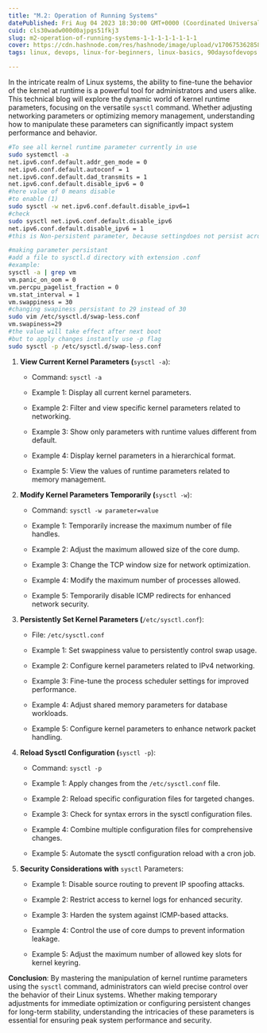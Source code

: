 ```yaml
---
title: "M.2: Operation of Running Systems"
datePublished: Fri Aug 04 2023 18:30:00 GMT+0000 (Coordinated Universal Time)
cuid: cls30wadw000d0ajpgs51fkj3
slug: m2-operation-of-running-systems-1-1-1-1-1-1-1-1
cover: https://cdn.hashnode.com/res/hashnode/image/upload/v1706753628583/1e712d35-528f-4894-971f-5dc64bdff3e7.png
tags: linux, devops, linux-for-beginners, linux-basics, 90daysofdevops

---
```


In the intricate realm of Linux systems, the ability to fine-tune the behavior of the kernel at runtime is a powerful tool for administrators and users alike. This technical blog will explore the dynamic world of kernel runtime parameters, focusing on the versatile `sysctl` command. Whether adjusting networking parameters or optimizing memory management, understanding how to manipulate these parameters can significantly impact system performance and behavior.

```bash
#To see all kernel runtime parameter currently in use
sudo systemctl -a
net.ipv6.conf.default.addr_gen_mode = 0
net.ipv6.conf.default.autoconf = 1
net.ipv6.conf.default.dad_transmits = 1
net.ipv6.conf.default.disable_ipv6 = 0
#here value of 0 means disable
#to enable (1)
sudo sysctl -w net.ipv6.conf.default.disable_ipv6=1
#check
sudo sysctl net.ipv6.conf.default.disable_ipv6
net.ipv6.conf.default.disable_ipv6 = 1
#this is Non-persistent parameter, because settingdoes not persist across reboots.

#making parameter persistant
#add a file to sysctl.d directory with extension .conf
#example:
sysctl -a | grep vm
vm.panic_on_oom = 0
vm.percpu_pagelist_fraction = 0
vm.stat_interval = 1
vm.swappiness = 30
#changing swapiness persistant to 29 instead of 30
sudo vim /etc/sysctl.d/swap-less.conf
vm.swapiness=29
#the value will take effect after next boot
#but to apply changes instantly use -p flag
sudo sysctl -p /etc/sysctl.d/swap-less.conf
```

1. **View Current Kernel Parameters (**`sysctl -a`):
    
    * Command: `sysctl -a`
        
    * Example 1: Display all current kernel parameters.
        
    * Example 2: Filter and view specific kernel parameters related to networking.
        
    * Example 3: Show only parameters with runtime values different from default.
        
    * Example 4: Display kernel parameters in a hierarchical format.
        
    * Example 5: View the values of runtime parameters related to memory management.
        
2. **Modify Kernel Parameters Temporarily (**`sysctl -w`):
    
    * Command: `sysctl -w parameter=value`
        
    * Example 1: Temporarily increase the maximum number of file handles.
        
    * Example 2: Adjust the maximum allowed size of the core dump.
        
    * Example 3: Change the TCP window size for network optimization.
        
    * Example 4: Modify the maximum number of processes allowed.
        
    * Example 5: Temporarily disable ICMP redirects for enhanced network security.
        
3. **Persistently Set Kernel Parameters (**`/etc/sysctl.conf`):
    
    * File: `/etc/sysctl.conf`
        
    * Example 1: Set swappiness value to persistently control swap usage.
        
    * Example 2: Configure kernel parameters related to IPv4 networking.
        
    * Example 3: Fine-tune the process scheduler settings for improved performance.
        
    * Example 4: Adjust shared memory parameters for database workloads.
        
    * Example 5: Configure kernel parameters to enhance network packet handling.
        
4. **Reload Sysctl Configuration (**`sysctl -p`):
    
    * Command: `sysctl -p`
        
    * Example 1: Apply changes from the `/etc/sysctl.conf` file.
        
    * Example 2: Reload specific configuration files for targeted changes.
        
    * Example 3: Check for syntax errors in the sysctl configuration files.
        
    * Example 4: Combine multiple configuration files for comprehensive changes.
        
    * Example 5: Automate the sysctl configuration reload with a cron job.
        
5. **Security Considerations with** `sysctl` Parameters:
    
    * Example 1: Disable source routing to prevent IP spoofing attacks.
        
    * Example 2: Restrict access to kernel logs for enhanced security.
        
    * Example 3: Harden the system against ICMP-based attacks.
        
    * Example 4: Control the use of core dumps to prevent information leakage.
        
    * Example 5: Adjust the maximum number of allowed key slots for kernel keyring.
        

**Conclusion**: By mastering the manipulation of kernel runtime parameters using the `sysctl` command, administrators can wield precise control over the behavior of their Linux systems. Whether making temporary adjustments for immediate optimization or configuring persistent changes for long-term stability, understanding the intricacies of these parameters is essential for ensuring peak system performance and security.
